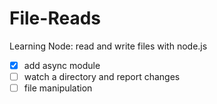 # File-Reads

Learning Node: read and write files with node.js

- [X] add async module
- [ ] watch a directory and report changes
- [ ] file manipulation